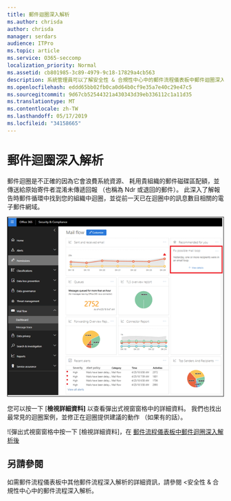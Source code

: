```yaml
---
title: 郵件迴圈深入解析
ms.author: chrisda
author: chrisda
manager: serdars
audience: ITPro
ms.topic: article
ms.service: O365-seccomp
localization_priority: Normal
ms.assetid: cb801985-3c89-4979-9c18-17829a4cb563
description: 系統管理員可以了解安全性 & 合規性中心中的郵件流程儀表板中郵件迴圈深入解析。
ms.openlocfilehash: eddd65bb02fb0ca0d64b0cf9e35a7e40c29e47c5
ms.sourcegitcommit: 9d67cb52544321a430343d39eb336112c1a11d35
ms.translationtype: MT
ms.contentlocale: zh-TW
ms.lasthandoff: 05/17/2019
ms.locfileid: "34158665"
---
```

# <a name="mail-loop-insight"></a>郵件迴圈深入解析

郵件迴圈是不正確的因為它會浪費系統資源、 耗用貴組織的郵件磁碟區配額，並傳送給原始寄件者混淆未傳遞回報 （也稱為 Ndr 或退回的郵件）。 此深入了解報告時郵件循環中找到您的組織中迴圈，並從前一天已在迴圈中的訊息數目相關的電子郵件網域。

![在郵件流程儀表板中安全性 & 合規性中心中的郵件迴圈深入解析](media/c3f707cb-4c89-4e88-989c-81ce1d1d6b99.png)

您可以按一下 [**檢視詳細資料]** 以查看彈出式視窗窗格中的詳細資料。 我們也找出最常見的迴圈案例，並修正在迴圈提供建議的動作 （如果有的話）。

![彈出式視窗窗格中按一下 [檢視詳細資料]，在 [郵件流程儀表板中郵件迴圈深入解析後](media/f7e21300-c62f-41ec-853f-4a2775cd8aa7.png)

## <a name="see-also"></a>另請參閱

如需郵件流程儀表板中其他郵件流程深入解析的詳細資訊，請參閱 <<c0>安全性 &amp; 合規性中心中的郵件流程深入解析。
